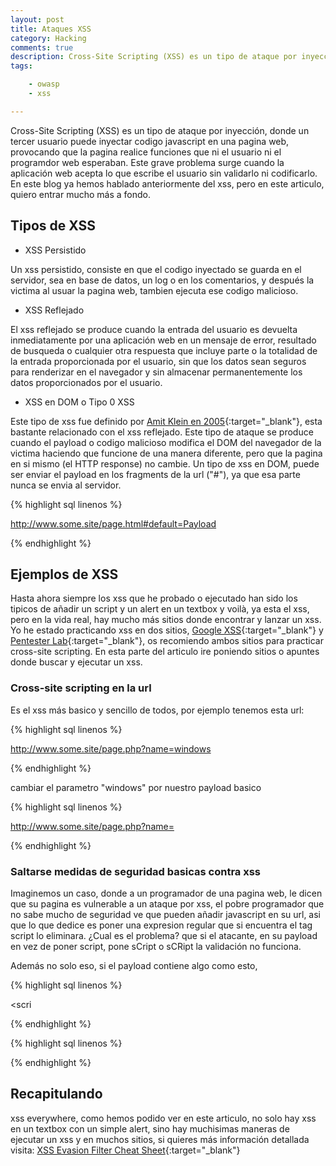 ```yaml
---
layout: post
title: Ataques XSS
category: Hacking
comments: true
description: Cross-Site Scripting (XSS) es un tipo de ataque por inyección, donde un tercer usuario puede inyectar codigo javascript en una pagina web, provocando que la pagina realice funciones que ni el usuario ni el programdor web esperaban. Este grave problema surge cuando la aplicación web acepta lo que escribe el usuario sin validarlo ni codificarlo. En este blog ya hemos hablado anteriormente del xss, pero en este articulo, quiero entrar mucho más a fondo.
tags:   

    - owasp
    - xss

---
```


Cross-Site Scripting (XSS) es un tipo de ataque por inyección, donde un tercer usuario puede inyectar codigo javascript en una pagina web, provocando que la pagina realice funciones que ni el usuario ni el programdor web esperaban. Este grave problema surge cuando la aplicación web acepta lo que escribe el usuario sin validarlo ni codificarlo. En este blog ya hemos hablado anteriormente del xss, pero en este articulo, quiero entrar mucho más a fondo.

## Tipos de XSS

* XSS Persistido

Un xss persistido, consiste en que el codigo inyectado se guarda en el servidor, sea en base de datos, un log o en los comentarios, y después la victima al usuar la pagina web, tambien ejecuta ese codigo malicioso.

* XSS Reflejado

El xss reflejado se produce cuando la entrada del usuario es devuelta inmediatamente por una aplicación web en un mensaje de error, resultado de busqueda o cualquier otra respuesta que incluye parte o la totalidad de la entrada proporcionada por el usuario, sin que los datos sean seguros para renderizar en el navegador y sin almacenar permanentemente los datos proporcionados por el usuario.

* XSS en DOM o Tipo 0 XSS

Este tipo de xss fue definido por [Amit Klein en 2005](http://www.webappsec.org/projects/articles/071105.shtml){:target="_blank"}, esta bastante relacionado con el xss reflejado. Este tipo de ataque se produce cuando el payload o codigo malicioso modifica el DOM del navegador de la victima haciendo que funcione de una manera diferente, pero que la pagina en si mismo (el HTTP response) no cambie.
Un tipo de xss en DOM, puede ser enviar el payload en los fragments de la url ("#"), ya que esa parte nunca se envia al servidor. 

{% highlight sql linenos %}

http://www.some.site/page.html#default=Payload

{% endhighlight %}


## Ejemplos de XSS

Hasta ahora siempre los xss que he probado o ejecutado han sido los tipicos de añadir un script y un alert en un textbox y voilà, ya esta el xss, pero en la vida real, hay mucho más sitios donde encontrar y lanzar un xss. Yo he estado practicando xss en dos sitios, [Google XSS](https://xss-game.appspot.com/){:target="_blank"} y [Pentester Lab](https://pentesterlab.com/exercises/web_for_pentester){:target="_blank"}, os recomiendo ambos sitios para practicar cross-site scripting.
En esta parte del articulo ire poniendo sitios o apuntes donde buscar y ejecutar un xss.

### Cross-site scripting en la url

Es el xss más basico y sencillo de todos, por ejemplo tenemos esta url:

{% highlight sql linenos %}

http://www.some.site/page.php?name=windows

{% endhighlight %}

cambiar el parametro "windows" por nuestro payload basico

{% highlight sql linenos %}

http://www.some.site/page.php?name=<script>alert(1)</script>

{% endhighlight %}

### Saltarse medidas de seguridad basicas contra xss

Imaginemos un caso, donde a un programador de una pagina web, le dicen que su pagina es vulnerable a un ataque por xss, el pobre programador que no sabe mucho de seguridad ve que pueden añadir javascript en su url, asi que lo que dedice es poner una expresion regular que si encuentra el tag script lo eliminara. ¿Cual es el problema? que si el atacante, en su payload en vez de poner script, pone sCript o sCRipt la validación no funciona.

Además no solo eso, si el payload contiene algo como esto,

{% highlight sql linenos %}

<scri<script>pt>

{% endhighlight %}


tambien pasaria, ya que al solo pasar la validación una vez, elimina los tags script, pero al eliminarlos se forman nuevos.

### Payload dentro de HTML

Puede que haya unas validaciones muy fuertes que bloqueen el tag script, pero si se permita añadir html, y con ello poder meter nuestro payload.

Ejemplos:

* En el tag img, al no tener una imagen correcta salta a la propiedad onerror donde esta nuestro alert haciendo que se ejecute.

{% highlight sql linenos %}

<img src='pppp' onerror='alert(1)' />

{% endhighlight %}

* En el tag div tenemos las propiedades onmouseover (hay que mover el ratón fuera)

{% highlight sql linenos %}

<div id="sub1" onmouseover="javascript:alert('1');">some text</div>

{% endhighlight %}

* Tambien con el tag div tenemos la propiedad onmousemove (mover el ratón), además de onmousemove y onmouseover se incluyen todas las demas propiedades relacionadas con [eventos de ratón](https://www.w3schools.com/tags/ref_eventattributes.asp){:target="_blank"} 

{% highlight sql linenos %}

<div id="sub1" onmousemove="javascript:alert('1');">some text</div>

{% endhighlight %}

* O la propiedad onclick dentro de div (dar a click dentro de el texto)

{% highlight sql linenos %}

<div id="sub1" onclick="javascript:alert('1');">some text</div>

{% endhighlight %}

* Además de el tag img o el tag div, tambien podemos usar el tag a de html donde usando las mismas propiedades que hemos visto antes.

{% highlight sql linenos %}

<a onmousemove="javascript:alert('1');">click here</a>

{% endhighlight %}

* O directamente creando un link, donde al pulsar el link ejecutamos el payload

{% highlight sql linenos %}

<a href='javascript:alert(1)'>click here</a>

{% endhighlight %}


### No todo es Alert

Puede que una web sea vulnerable a XSS pero el Alert este bloqueado, como hemos visto que se ha hecho anteriomente con la palabra script, pero además de alert tenemos otras opciones, no tan conocidas, pero el uso es el mismo, como prompt o confirm

{% highlight sql linenos %}

<script>prompt(1)</script>

{% endhighlight %}

{% highlight sql linenos %}

<script>confirm(1)</script>

{% endhighlight %}


## Recapitulando

xss everywhere, como hemos podido ver en este articulo, no solo hay xss en un textbox con un simple alert, sino hay muchisimas maneras de ejecutar un xss y en muchos sitios, si quieres más información detallada visita: [XSS Evasion Filter Cheat Sheet](https://www.owasp.org/index.php/XSS_Filter_Evasion_Cheat_Sheet){:target="_blank"} 
